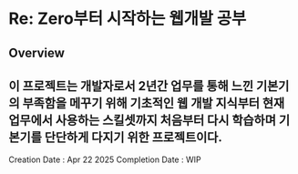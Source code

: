 # Re: Zero부터 시작하는 웹개발 공부
## Overview
이 프로젝트는 개발자로서 2년간 업무를 통해 느낀 기본기의 부족함을 메꾸기 위해 기초적인 웹 개발 지식부터 현재 업무에서 사용하는 스킬셋까지 처음부터 다시 학습하며 기본기를 단단하게 다지기 위한 프로젝트이다.
---
Creation Date : Apr 22 2025
Completion Date : WIP
